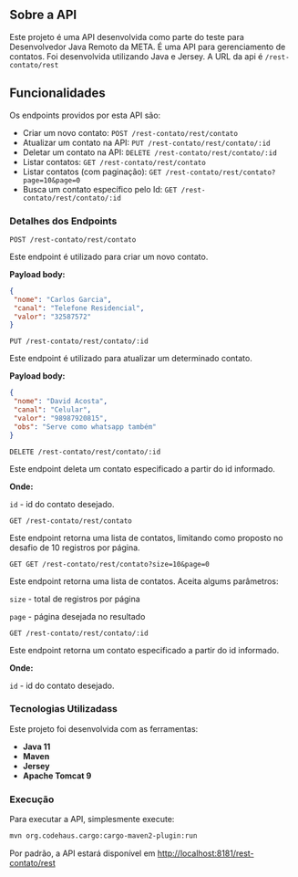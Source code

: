 ## Sobre a API

Este projeto é uma API desenvolvida como parte do teste para Desenvolvedor Java Remoto da META. É uma API para gerenciamento de contatos. Foi desenvolvida utilizando Java e Jersey. A URL da api é `/rest-contato/rest`

## Funcionalidades

Os endpoints providos por esta API são:

* Criar um novo contato: `POST /rest-contato/rest/contato`
* Atualizar um contato na API: `PUT /rest-contato/rest/contato/:id`
* Deletar um contato na API: `DELETE /rest-contato/rest/contato/:id`
* Listar contatos: `GET /rest-contato/rest/contato`
* Listar contatos (com paginação): `GET /rest-contato/rest/contato?page=10&page=0`
* Busca um contato específico pelo Id: `GET /rest-contato/rest/contato/:id`

### Detalhes dos Endpoints

`POST /rest-contato/rest/contato`

Este endpoint é utilizado para criar um novo contato.

**Payload body:**

```json
{
 "nome": "Carlos Garcia",
 "canal": "Telefone Residencial",
 "valor": "32587572"
}
```

`PUT /rest-contato/rest/contato/:id`

Este endpoint é utilizado para atualizar um determinado contato.

**Payload body:**

```json
{
 "nome": "David Acosta",
 "canal": "Celular",
 "valor": "98987920815",
 "obs": "Serve como whatsapp também"
}
```

`DELETE /rest-contato/rest/contato/:id`

Este endpoint deleta um contato especificado a partir do id informado.

**Onde:**

`id` - id do contato desejado.

`GET /rest-contato/rest/contato`

Este endpoint retorna uma lista de contatos, limitando como proposto no desafio de 10 registros por página.

`GET GET /rest-contato/rest/contato?size=10&page=0`

Este endpoint retorna uma lista de contatos. Aceita algums parâmetros:

`size` - total de registros por página

`page` - página desejada no resultado

`GET /rest-contato/rest/contato/:id`

Este endpoint retorna um contato especificado a partir do id informado.

**Onde:**

`id` - id do contato desejado.

### Tecnologias Utilizadass

Este projeto foi desenvolvida com as ferramentas:

* **Java 11**
* **Maven**
* **Jersey**
* **Apache Tomcat 9** 

### Execução

Para executar a API, simplesmente execute:
    
```bash
mvn org.codehaus.cargo:cargo-maven2-plugin:run
```

Por padrão, a API estará disponível em [http://localhost:8181/rest-contato/rest](http://localhost:8181/rest-contato/rest)
